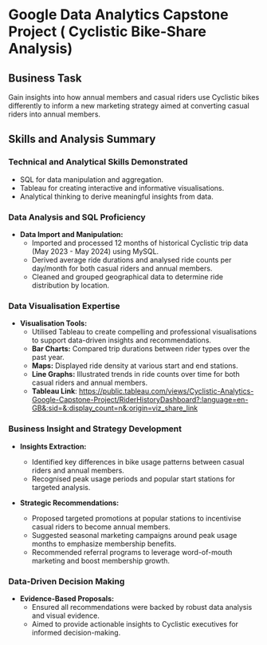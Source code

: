 # Google Data Analytics Capstone Project ( Cyclistic Bike-Share Analysis)

## Business Task
Gain insights into how annual members and casual riders use Cyclistic bikes differently to inform a new marketing strategy aimed at converting casual riders into annual members.

## Skills and Analysis Summary
### Technical and Analytical Skills Demonstrated
- SQL for data manipulation and aggregation.
- Tableau for creating interactive and informative visualisations.
- Analytical thinking to derive meaningful insights from data.

### Data Analysis and SQL Proficiency
- **Data Import and Manipulation:**
  - Imported and processed 12 months of historical Cyclistic trip data (May 2023 - May 2024) using MySQL.
  - Derived average ride durations and analysed ride counts per day/month for both casual riders and annual members.
  - Cleaned and grouped geographical data to determine ride distribution by location.

### Data Visualisation Expertise
- **Visualisation Tools:**
  - Utilised Tableau to create compelling and professional visualisations to support data-driven insights and recommendations.
  - **Bar Charts:** Compared trip durations between rider types over the past year.
  - **Maps:** Displayed ride density at various start and end stations.
  - **Line Graphs:** Illustrated trends in ride counts over time for both casual riders and annual members.
  - **Tableau Link**: https://public.tableau.com/views/Cyclistic-Analytics-Google-Capstone-Project/RiderHistoryDashboard?:language=en-GB&:sid=&:display_count=n&:origin=viz_share_link

### Business Insight and Strategy Development
- **Insights Extraction:**
  - Identified key differences in bike usage patterns between casual riders and annual members.
  - Recognised peak usage periods and popular start stations for targeted analysis.

- **Strategic Recommendations:**
  - Proposed targeted promotions at popular stations to incentivise casual riders to become annual members.
  - Suggested seasonal marketing campaigns around peak usage months to emphasize membership benefits.
  - Recommended referral programs to leverage word-of-mouth marketing and boost membership growth.

### Data-Driven Decision Making
- **Evidence-Based Proposals:**
  - Ensured all recommendations were backed by robust data analysis and visual evidence.
  - Aimed to provide actionable insights to Cyclistic executives for informed decision-making.



